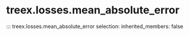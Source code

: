 
# treex.losses.mean_absolute_error

::: treex.losses.mean_absolute_error
    selection:
        inherited_members: false